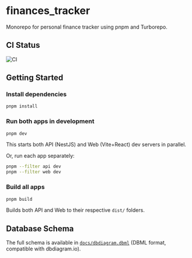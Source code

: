 # finances_tracker

Monorepo for personal finance tracker using pnpm and Turborepo.

## CI Status

![CI](https://github.com/Kushikime/finances_tracker/actions/workflows/ci.yml/badge.svg)

## Getting Started

### Install dependencies

```sh
pnpm install
```

### Run both apps in development

```sh
pnpm dev
```

This starts both API (NestJS) and Web (Vite+React) dev servers in parallel.

Or, run each app separately:

```sh
pnpm --filter api dev
pnpm --filter web dev
```

### Build all apps

```sh
pnpm build
```

Builds both API and Web to their respective `dist/` folders.

## Database Schema

The full schema is available in [`docs/dbdiagram.dbml`](docs/dbdiagram.dbml) (DBML format, compatible with dbdiagram.io).
